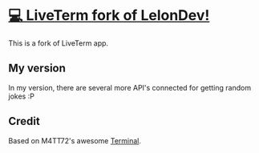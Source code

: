 # [💻 LiveTerm fork of LelonDev!](https://liveterm.vercel.app)

This is a fork of LiveTerm app.

## My version 

In my version, there are several more API's connected for getting random jokes :P

## Credit

Based on M4TT72's awesome [Terminal](https://github.com/m4tt72/terminal).
